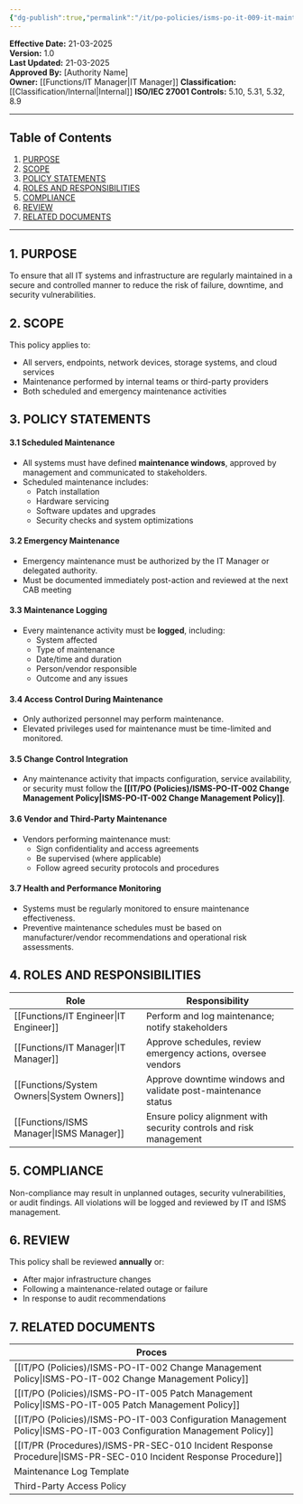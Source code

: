```yaml
---
{"dg-publish":true,"permalink":"/it/po-policies/isms-po-it-009-it-maintenance-policy/"}
---
```


**Effective Date:** 21-03-2025  
**Version:** 1.0  
**Last Updated:** 21-03-2025  
**Approved By:** [Authority Name]  
**Owner:** [[Functions/IT Manager\|IT Manager]]
**Classification:** [[Classification/Internal\|Internal]]
**ISO/IEC 27001 Controls:** 5.10, 5.31, 5.32, 8.9


---
## **Table of Contents**  
1. [PURPOSE](#purpose)  
2. [SCOPE](#scope)  
3. [POLICY STATEMENTS](#policy-statements)  
4. [ROLES AND RESPONSIBILITIES](#roles-and-responsibilities)  
5. [COMPLIANCE](#compliance)  
6. [REVIEW](#review)  
7. [RELATED DOCUMENTS](#related-documents)  

---
## **1. PURPOSE**  
To ensure that all IT systems and infrastructure are regularly maintained in a secure and controlled manner to reduce the risk of failure, downtime, and security vulnerabilities.
## **2. SCOPE**
This policy applies to:
- All servers, endpoints, network devices, storage systems, and cloud services
- Maintenance performed by internal teams or third-party providers
- Both scheduled and emergency maintenance activities
 
## **3. POLICY STATEMENTS** 
 
#### 3.1 Scheduled Maintenance
- All systems must have defined **maintenance windows**, approved by management and communicated to stakeholders.
- Scheduled maintenance includes:
    - Patch installation
    - Hardware servicing
    - Software updates and upgrades
    - Security checks and system optimizations
#### 3.2 Emergency Maintenance
- Emergency maintenance must be authorized by the IT Manager or delegated authority.
- Must be documented immediately post-action and reviewed at the next CAB meeting
#### 3.3 Maintenance Logging
- Every maintenance activity must be **logged**, including:
    - System affected
    - Type of maintenance
    - Date/time and duration
    - Person/vendor responsible
    - Outcome and any issues
#### 3.4 Access Control During Maintenance
- Only authorized personnel may perform maintenance.
- Elevated privileges used for maintenance must be time-limited and monitored.
#### 3.5 Change Control Integration
- Any maintenance activity that impacts configuration, service availability, or security must follow the **[[IT/PO (Policies)/ISMS-PO-IT-002 Change Management Policy\|ISMS-PO-IT-002 Change Management Policy]]**.

#### 3.6 Vendor and Third-Party Maintenance
- Vendors performing maintenance must:
    - Sign confidentiality and access agreements
    - Be supervised (where applicable)
    - Follow agreed security protocols and procedures
#### 3.7 Health and Performance Monitoring
- Systems must be regularly monitored to ensure maintenance effectiveness.
- Preventive maintenance schedules must be based on manufacturer/vendor recommendations and operational risk assessments.

## **4. ROLES AND RESPONSIBILITIES**

| **Role**          | **Responsibility**                                                 |
| ----------------- | ------------------------------------------------------------------ |
| [[Functions/IT Engineer\|IT Engineer]]   | Perform and log maintenance; notify stakeholders                   |
| [[Functions/IT Manager\|IT Manager]]    | Approve schedules, review emergency actions, oversee vendors       |
| [[Functions/System Owners\|System Owners]] | Approve downtime windows and validate post-maintenance status      |
| [[Functions/ISMS Manager\|ISMS Manager]]  | Ensure policy alignment with security controls and risk management |
## **5. COMPLIANCE**  
Non-compliance may result in unplanned outages, security vulnerabilities, or audit findings. All violations will be logged and reviewed by IT and ISMS management.
## **6. REVIEW**  
This policy shall be reviewed **annually** or:
- After major infrastructure changes
- Following a maintenance-related outage or failure
- In response to audit recommendations
## 7. RELATED DOCUMENTS  

| Proces                                             |
| -------------------------------------------------- |
| [[IT/PO (Policies)/ISMS-PO-IT-002 Change Management Policy\|ISMS-PO-IT-002 Change Management Policy]]        |
| [[IT/PO (Policies)/ISMS-PO-IT-005 Patch Management Policy\|ISMS-PO-IT-005 Patch Management Policy]]          |
| [[IT/PO (Policies)/ISMS-PO-IT-003 Configuration Management Policy\|ISMS-PO-IT-003 Configuration Management Policy]] |
| [[IT/PR (Procedures)/ISMS-PR-SEC-010 Incident Response Procedure\|ISMS-PR-SEC-010 Incident Response Procedure]]    |
| Maintenance Log Template                           |
| Third-Party Access Policy                          |










